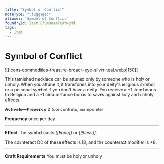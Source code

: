 ```yaml
---
title: "Symbol of Conflict"
noteType: ":luggage:"
aliases: "Symbol of Conflict"
foundryId: Item.E7SmDeamTq8YNgMd
tags:
  - Item
---
```


# Symbol of Conflict
![[icons-commodities-treasure-broach-eye-silver-teal.webp|150]]

This tarnished necklace can be attuned only by someone who is holy or unholy. When you attune it, it transforms into your deity's religious symbol or a personal symbol if you don't have a deity. You receive a +1 item bonus to Religion and a +1 circumstance bonus to saves against holy and unholy effects.

**Activate—Presence** 2 (concentrate, manipulate)

**Frequency** once per day

* * *

**Effect** The symbol casts _[[Bane]]_ or _[[Bless]]_.

The counteract DC of these effects is 18, and the counteract modifier is +8.

* * *

**Craft Requirements** You must be holy or unholy.
